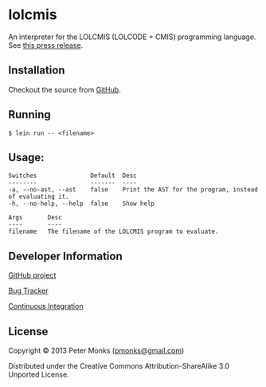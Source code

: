 # lolcmis

An interpreter for the LOLCMIS (LOLCODE + CMIS) programming language.  See [this press release](http://blogs.alfresco.com/wp/developer/2013/04/01/alfresco-announces-hipster-compatible-enterprise-content-management-sdk/).

## Installation

Checkout the source from [GitHub](https://github.com/pmonks/lolcmis).

## Running

    $ lein run -- <filename>

## Usage:

    Switches               Default  Desc
    --------               -------  ----
    -a, --no-ast, --ast    false    Print the AST for the program, instead of evaluating it.
    -h, --no-help, --help  false    Show help

    Args       Desc
    ----       ----
    filename   The filename of the LOLCMIS program to evaluate.


## Developer Information

[GitHub project](https://github.com/pmonks/lolcmis)

[Bug Tracker](https://github.com/pmonks/lolcmis/issues)

[Continuous Integration](https://travis-ci.org/pmonks/lolcmis)


## License

Copyright © 2013 Peter Monks (pmonks@gmail.com)

Distributed under the Creative Commons Attribution-ShareAlike 3.0 Unported License.

